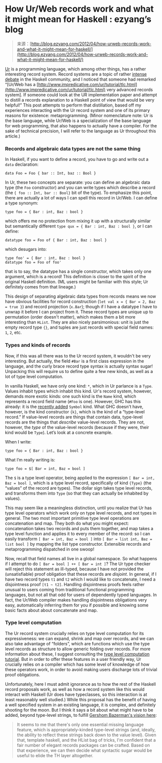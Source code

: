 <!--yml
category: 未分类
date: 2024-07-01 18:17:31
-->

# How Ur/Web records work and what it might mean for Haskell : ezyang’s blog

> 来源：[http://blog.ezyang.com/2012/04/how-urweb-records-work-and-what-it-might-mean-for-haskell/](http://blog.ezyang.com/2012/04/how-urweb-records-work-and-what-it-might-mean-for-haskell/)

[Ur](http://www.impredicative.com/ur/) is a programming language, which among other things, has a rather interesting record system. Record systems are a topic of rather [intense debate](http://hackage.haskell.org/trac/ghc/wiki/Records) in the Haskell community, and I noticed that someone had remarked “[Ur/Web has a [http://www.impredicative.com/ur/tutorial/tlc.html](http://www.impredicative.com/ur/tutorial/tlc.html) very advanced records system]. If someone could look at the UR implementation paper and attempt to distill a records explanation to a Haskell point of view that would be very helpful!” This post attempts to perform that distillation, based off my experiences interacting with the Ur record system and one of its primary reasons for existence: metaprogramming. (Minor nomenclature note: Ur is the base language, while Ur/Web is a specialization of the base language for web programming, that also happens to actually have a compiler. For the sake of technical precision, I will refer to the language as Ur throughout this article.)

### Records and algebraic data types are not the same thing

In Haskell, if you want to define a record, you have to go and write out a `data` declaration:

```
data Foo = Foo { bar :: Int, baz :: Bool }

```

In Ur, these two concepts are separate: you can define an algebraic data type (the `Foo` constructor) and you can write types which describe a record (the `{ foo :: Int, bar :: Bool}` bit of the type). To emphasize this point, there are actually a lot of ways I can spell this record in Ur/Web. I can define a type synonym:

```
type foo = { Bar : int, Baz : bool }

```

which offers me no protection from mixing it up with a structurally similar but semantically different `type qux = { Bar : int, Baz : bool }`, or I can define:

```
datatype foo = Foo of { Bar : int, Baz : bool }

```

which desugars into:

```
type foo' = { Bar : int, Baz : bool }
datatype foo = Foo of foo'

```

that is to say, the datatype has a single constructor, which takes only one argument, which is a record! This definition is closer to the spirit of the original Haskell definition. (ML users might be familiar with this style; Ur definitely comes from that lineage.)

This design of separating algebraic data types from records means we now have obvious facilities for record construction (`let val x = { Bar = 2, Baz = true }`) and record projection (`x.Bar`); though if I have a datatype I have to unwrap it before I can project from it. These record types are unique up to permutation (order doesn't matter), which makes them a bit more interesting than `HList`. They are also nicely parsimonious: unit is just the empty record type `{}`, and tuples are just records with special field names: `1`, `2`, etc.

### Types and kinds of records

Now, if this was all there was to the Ur record system, it wouldn't be very interesting. But actually, the field `#Bar` is a first class expression in the language, and the curly brace record type syntax is actually syntax sugar! Unpacking this will require us to define quite a few new kinds, as well as a lot of type level computation.

In vanilla Haskell, we have only one kind: `*`, which in Ur parlance is a `Type`. Values inhabit types which inhabit this kind. Ur's record system, however, demands more exotic kinds: one such kind is the `Name` kind, which represents a record field name (`#Foo` is one). However, GHC has this already: it is the [recently added](http://hackage.haskell.org/trac/ghc/wiki/TypeNats/Basics) `Symbol` kind. What GHC doesn't have, however, is the kind constructor `{k}`, which is the kind of a “type-level record.” If value-level records are things that contain data, type-level records are the things that *describe* value-level records. They are not, however, the *type* of the value-level records (because if they were, their kind would be `Type`). Let’s look at a concrete example.

When I write:

```
type foo = { Bar : int, Baz : bool }

```

What I’m really writing is:

```
type foo = $[ Bar = int, Baz = bool ]

```

The `$` is a type level operator, being applied to the expression `[ Bar = int, Baz = bool ]`, which is a type level record, specifically of kind `{Type}` (the “values” of the record are types). The dollar sign takes type level records, and transforms them into `Type` (so that they can actually be inhabited by values).

This may seem like a meaningless distinction, until you realize that Ur has type level operators which work only on type level records, and not types in general. The two most important primitive type level operations are concatenation and map. They both do what you might expect: concatenation takes two records and puts them together, and map takes a type level function and applies it to every member of the record: so I can easily transform `[ Bar = int, Baz = bool ]` into `[ Bar = list int, Baz = list bool ]` by mapping the list type constructor. Extensible records and metaprogramming dispatched in one swoop!

Now, recall that field names all live in a global namespace. So what happens if I attempt to do `[ Bar = bool ] ++ [ Bar = int ]`? The Ur type checker will reject this statement as ill-typed, because I have not provided the (unsatisfiable) proof obligation that these records are *disjoint*. In general, if I have two record types `t1` and `t2` which I would like to concatenate, I need a disjointness proof `[t1 ~ t2]`. Handling disjointness proofs feels rather unusual to users coming from traditional functional programming languages, but not all that odd for users of dependently typed languages. In fact, the Ur/Web compiler makes handling disjointness obligations very easy, automatically inferring them for you if possible and knowing some basic facts about about concatenate and map.

### Type level computation

The Ur record system crucially relies on type level computation for its expressiveness: we can expand, shrink and map over records, and we can also take advantage of “folders”, which are functions which use the type level records as structure to allow generic folding over records. For more information about these, I suggest consulting the [type level computation tutorial](http://www.impredicative.com/ur/tutorial/tlc.html). But in order to offer these features in a user friendly way, Ur crucially relies on a compiler which has some level of knowledge of how these operators work, in order to avoid making users discharge lots of trivial proof obligations.

Unfortunately, here I must admit ignorance as to how the rest of the Haskell record proposals work, as well as how a record system like this would interact with Haskell (Ur does have typeclasses, so this interaction is at least reasonably well studied.) While this proposal has the benefit of having a well specified system in an existing language, it is complex, and definitely shooting for the moon. But I think it says a bit about what might have to be added, beyond type-level strings, to fulfill [Gershom Bazerman's vision here](http://www.haskell.org/pipermail/glasgow-haskell-users/2011-December/021410.html):

> It seems to me that there's only one essential missing language feature, which is appropriately-kinded type-level strings (and, ideally, the ability to reflect these strings back down to the value level). Given that, template haskell, and the HList bag of tricks, I'm confident that a fair number of elegant records packages can be crafted. Based on that experience, we can then decide what syntactic sugar would be useful to elide the TH layer altogether.